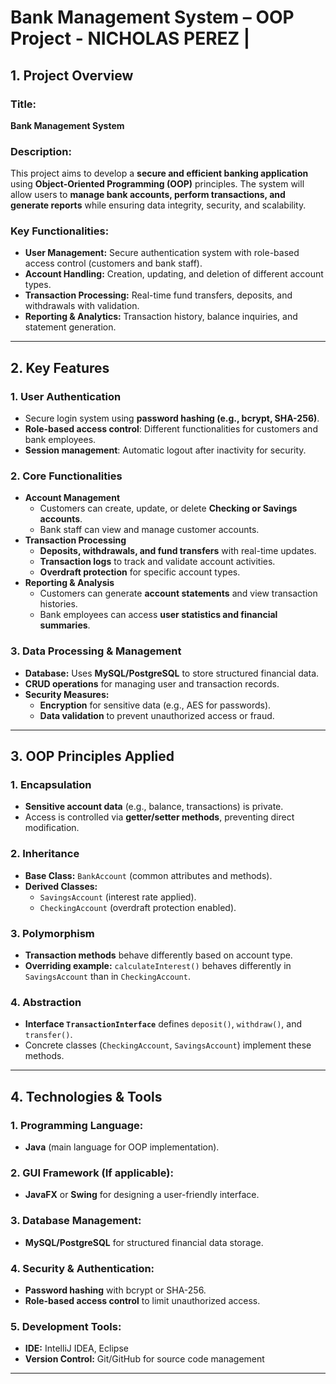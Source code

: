 # Bank Management System – OOP Project - NICHOLAS PEREZ | 

## 1. Project Overview

### Title:
**Bank Management System**

### Description:
This project aims to develop a **secure and efficient banking application** using **Object-Oriented Programming (OOP)** principles. The system will allow users to **manage bank accounts, perform transactions, and generate reports** while ensuring data integrity, security, and scalability.

### Key Functionalities:
- **User Management:** Secure authentication system with role-based access control (customers and bank staff).
- **Account Handling:** Creation, updating, and deletion of different account types.
- **Transaction Processing:** Real-time fund transfers, deposits, and withdrawals with validation.
- **Reporting & Analytics:** Transaction history, balance inquiries, and statement generation.

---

## 2. Key Features

### 1. User Authentication
- Secure login system using **password hashing (e.g., bcrypt, SHA-256)**.
- **Role-based access control**: Different functionalities for customers and bank employees.
- **Session management**: Automatic logout after inactivity for security.

### 2. Core Functionalities
- **Account Management**
  - Customers can create, update, or delete **Checking or Savings accounts**.
  - Bank staff can view and manage customer accounts.
- **Transaction Processing**
  - **Deposits, withdrawals, and fund transfers** with real-time updates.
  - **Transaction logs** to track and validate account activities.
  - **Overdraft protection** for specific account types.
- **Reporting & Analysis**
  - Customers can generate **account statements** and view transaction histories.
  - Bank employees can access **user statistics and financial summaries**.

### 3. Data Processing & Management
- **Database:** Uses **MySQL/PostgreSQL** to store structured financial data.
- **CRUD operations** for managing user and transaction records.
- **Security Measures:**
  - **Encryption** for sensitive data (e.g., AES for passwords).
  - **Data validation** to prevent unauthorized access or fraud.

---

## 3. OOP Principles Applied

### 1. Encapsulation
- **Sensitive account data** (e.g., balance, transactions) is private.
- Access is controlled via **getter/setter methods**, preventing direct modification.

### 2. Inheritance
- **Base Class:** `BankAccount` (common attributes and methods).
- **Derived Classes:**
  - `SavingsAccount` (interest rate applied).
  - `CheckingAccount` (overdraft protection enabled).

### 3. Polymorphism
- **Transaction methods** behave differently based on account type.
- **Overriding example:** `calculateInterest()` behaves differently in `SavingsAccount` than in `CheckingAccount`.

### 4. Abstraction
- **Interface `TransactionInterface`** defines `deposit()`, `withdraw()`, and `transfer()`.
- Concrete classes (`CheckingAccount`, `SavingsAccount`) implement these methods.

---

## 4. Technologies & Tools

### 1. Programming Language:
- **Java** (main language for OOP implementation).

### 2. GUI Framework (If applicable):
- **JavaFX** or **Swing** for designing a user-friendly interface.

### 3. Database Management:
- **MySQL/PostgreSQL** for structured financial data storage.

### 4. Security & Authentication:
- **Password hashing** with bcrypt or SHA-256.
- **Role-based access control** to limit unauthorized access.

### 5. Development Tools:
- **IDE:** IntelliJ IDEA, Eclipse
- **Version Control:** Git/GitHub for source code management

---


